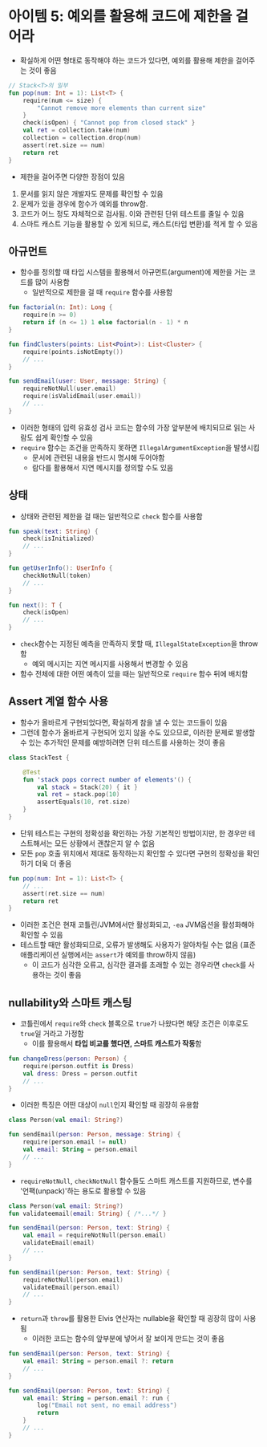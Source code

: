 # 아이템 5: 예외를 활용해 코드에 제한을 걸어라

- 확실하게 어떤 형태로 동작해야 하는 코드가 있다면, 예외를 활용해 제한을 걸어주는 것이 좋음

```kotlin
// Stack<T>의 일부
fun pop(num: Int = 1): List<T> {
    require(num <= size) {
        "Cannot remove more elements than current size"
    }
    check(isOpen) { "Cannot pop from closed stack" }
    val ret = collection.take(num)
    collection = collection.drop(num)
    assert(ret.size == num)
    return ret
}
```

- 제한을 걸어주면 다양한 장점이 있음

1. 문서를 읽지 않은 개발자도 문제를 확인할 수 있음
2. 문제가 있을 경우에 함수가 예외를 throw함.
3. 코드가 어느 정도 자체적으로 검사됨. 이와 관련된 단위 테스트를 줄일 수 있음
4. 스마트 캐스트 기능을 활용할 수 있게 되므로, 캐스트(타입 변환)를 적게 할 수 있음

## 아규먼트

- 함수를 정의할 때 타입 시스템을 활용해서 아규먼트(argument)에 제한을 거는 코드를 많이 사용함
  - 일반적으로 제한을 걸 때 `require` 함수를 사용함

```kotlin
fun factorial(n: Int): Long {
    require(n >= 0)
    return if (n <= 1) 1 else factorial(n - 1) * n
}

fun findClusters(points: List<Point>): List<Cluster> {
    require(points.isNotEmpty())
    // ...
}

fun sendEmail(user: User, message: String) {
    requireNotNull(user.email)
    require(isValidEmail(user.email))
    // ...
}
```

- 이러한 형태의 입력 유효성 검사 코드는 함수의 가장 앞부분에 배치되므로 읽는 사람도 쉽게 확인할 수 있음
- `require` 함수는 조건을 만족하지 못하면 `IllegalArgumentException`을 발생시킴
  - 문서에 관련된 내용을 반드시 명시해 두어야함
  - 람다를 활용해서 지연 메시지를 정의할 수도 있음

## 상태

 - 상태와 관련된 제한을 걸 때는 일반적으로 `check` 함수를 사용함

```kotlin
fun speak(text: String) {
    check(isInitialized)
    // ...
}

fun getUserInfo(): UserInfo {
    checkNotNull(token)
    // ...
}

fun next(): T {
    check(isOpen)
    // ...
}
```

- `check`함수는 지정된 예측을 만족하지 못할 때, `IllegalStateException`을 throw함
  - 예외 메시지는 지연 메시지를 사용해서 변경할 수 있음
- 함수 전체에 대한 어떤 예측이 있을 때는 일반적으로 `require` 함수 뒤에 배치함

## Assert 계열 함수 사용

- 함수가 올바르게 구현되었다면, 확실하게 참을 낼 수 있는 코드들이 있음
- 그런데 함수가 올바르게 구현되어 있지 않을 수도 있으므로, 이러한 문제로 발생할 수 있는 추가적인 문제를 예방하려면 단위 테스트를 사용하는 것이 좋음

```kotlin
class StackTest {

    @Test
    fun 'stack pops correct number of elements'() {
        val stack = Stack(20) { it }
        val ret = stack.pop(10)
        assertEquals(10, ret.size)
    }
}
```

- 단위 테스트는 구현의 정확성을 확인하는 가장 기본적인 방법이지만, 한 경우만 테스트해서는 모든 상황에서 괜찮은지 알 수 없음
- 모든 `pop` 호출 위치에서 제대로 동작하는지 확인할 수 있다면 구현의 정확성을 확인하기 더욱 더 좋음

```kotlin
fun pop(num: Int = 1): List<T> {
    // ...
    assert(ret.size == num)
    return ret
}
```

- 이러한 조건은 현재 코틀린/JVM에서만 활성화되고, `-ea` JVM옵션을 활성화해야 확인할 수 있음
- 테스트할 때만 활성화되므로, 오류가 발생해도 사용자가 알아차릴 수는 없음 (표준 애플리케이션 실행에서는 `assert`가 예외를 throw하지 않음)
  - 이 코드가 심각한 오류고, 심각한 결과를 초래할 수 있는 경우라면 `check`를 사용하는 것이 좋음

## nullability와 스마트 캐스팅

- 코틀린에서 `require`와 `check` 블록으로 `true`가 나왔다면 해당 조건은 이후로도 `true`일 거라고 가정함
  - 이를 활용해서 **타입 비교를 했다면, 스마트 캐스트가 작동**함

```kotlin
fun changeDress(person: Person) {
    require(person.outfit is Dress)
    val dress: Dress = person.outfit
    // ...
}
```

- 이러한 특징은 어떤 대상이 `null`인지 확인할 때 굉장히 유용함

```kotlin
class Person(val email: String?)

fun sendEmail(person: Person, message: String) {
    require(person.email != null)
    val email: String = person.email
    // ...
}
```

- `requireNotNull`, `checkNotNull` 함수들도 스마트 캐스트를 지원하므로, 변수를 '언팩(unpack)'하는 용도로 활용할 수 있음

```kotlin
class Person(val email: String?)
fun validateemail(email: String) { /*...*/ }

fun sendEmail(person: Person, text: String) {
    val email = requireNotNull(person.email)
    validateEmail(email)
    // ...
}

fun sendEmail(person: Person, text: String) {
    requireNotNull(person.email)
    validateEmail(person.email)
    // ...
}
```

- `return`과 `throw`를 활용한 Elvis 연산자는 nullable을 확인할 때 굉장히 많이 사용됨
  - 이러한 코드는 함수의 앞부분에 넣어서 잘 보이게 만드는 것이 좋음

```kotlin
fun sendEmail(person: Person, text: String) {
    val email: String = person.email ?: return
    // ...
}

fun sendEmail(person: Person, text: String) {
    val email: String = person.email ?: run {
        log("Email not sent, no email address")
        return
    }
    // ...
}
```